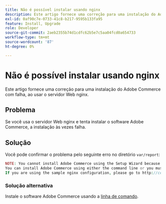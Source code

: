 ```yaml
---
title: Não é possível instalar usando nginx
description: Este artigo fornece uma correção para uma instalação do Adobe Commerce com falha, ao usar o servidor Web nginx.
exl-id: 0af90c7e-0733-41c8-b217-9595b133fa95
feature: Install, Upgrade
role: Developer
source-git-commit: 2aeb2355b74d1cdfc62b5e7c5aa04fcd0a654733
workflow-type: tm+mt
source-wordcount: '87'
ht-degree: 0%

---
```


# Não é possível instalar usando nginx

Este artigo fornece uma correção para uma instalação do Adobe Commerce com falha, ao usar o servidor Web nginx.

## Problema

Se você usa o servidor Web nginx e tenta instalar o software Adobe Commerce, a instalação às vezes falha.

## Solução

Você pode confirmar o problema pelo seguinte erro no diretório `var/report`:

```php
NOTE: You cannot install Adobe Commerce using the Setup Wizard because the Adobe Commerce setup directory cannot be accessed.
You can install Adobe Commerce using either the command line or you must restore access to the following directory: /var/www/html/setup
If you are using the sample nginx configuration, please go to http://ce.mtf03.bcn.magento.com/setup/";i:1;s:641:"#0 /var/www/html/lib/internal/Magento/Framework/App/Http.php(213): Magento\Framework\App\Http->redirectToSetup(Object(Magento\Framework\App\Bootstrap), Object(Exception))
```

### Solução alternativa

Instale o software Adobe Commerce usando a [linha de comando](https://experienceleague.adobe.com/pt-br/docs/commerce-operations/installation-guide/advanced).
